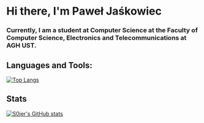 # Hi there, I'm Paweł Jaśkowiec 


### Currently, I am a student at Computer Science at the Faculty of Computer Science, Electronics and Telecommunications at AGH UST.


## Languages and Tools:

[![Top Langs](https://github-readme-stats.vercel.app/api/top-langs/?username=S0jer&exclude_repo=github-readme-stats,S0jer.github.io)](https://github.com/S0jer/github-readme-stats)


## Stats

[![S0jer's GitHub stats](https://github-readme-stats.vercel.app/api?username=S0jer&show_icons=true&theme=radical)](https://github.com/S0jer/github-readme-stats)